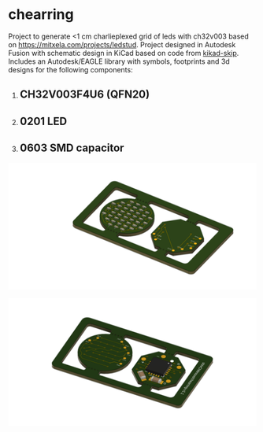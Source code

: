# chearring

Project to generate <1 cm charlieplexed grid of leds with ch32v003 based on https://mitxela.com/projects/ledstud. Project designed in Autodesk Fusion with schematic design in KiCad based on code from [kikad-skip](https://github.com/psychogenic/kicad-skip). Includes an Autodesk/EAGLE library with symbols, footprints and 3d designs for the following components: 

1. ## CH32V003F4U6 (QFN20)
2. ## 0201 LED
3. ## 0603 SMD capacitor

![alt text](https://github.com/shivChitinous/chearring/blob/main/v1.1/post_schematic_v4_charlieplex_v31_v1.1_back.png)

![alt text](https://github.com/shivChitinous/chearring/blob/main/v1.1/post_schematic_v4_charlieplex_v31_v1.1.png)
